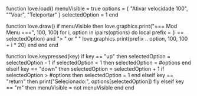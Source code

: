 function love.load()
    menuVisible = true
    options = {
        "Ativar velocidade 100",
        ""Voar",
        "Teleportar"
    }
    selectedOption = 1
end

function love.draw()
    if menuVisible then
        love.graphics.print("=== Mod Menu ===", 100, 100)
        for i, option in ipairs(options) do
            local prefix = (i == selectedOption) and "> " or "  "
            love.graphics.print(prefix .. option, 100, 100 + i * 20)
        end
    end
end

function love.keypressed(key)
    if key == "up" then
        selectedOption = selectedOption - 1
        if selectedOption < 1 then selectedOption = #options end
    elseif key == "down" then
        selectedOption = selectedOption + 1
        if selectedOption > #options then selectedOption = 1 end
    elseif key == "return" then
        print("Selecionado:", options[selectedOption])
         fly
    elseif key == "m" then
        menuVisible = not menuVisible
    end
end
